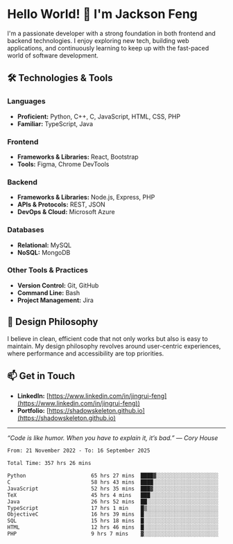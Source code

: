 # Hello World! 👋 I'm Jackson Feng

I'm a passionate developer with a strong foundation in both frontend and backend technologies. I enjoy exploring new tech, building web applications, and continuously learning to keep up with the fast-paced world of software development.

## 🛠 Technologies & Tools

### Languages
- **Proficient:** Python, C++, C, JavaScript, HTML, CSS, PHP
- **Familiar:** TypeScript, Java

### Frontend
- **Frameworks & Libraries:** React, Bootstrap
- **Tools:** Figma, Chrome DevTools

### Backend
- **Frameworks & Libraries:** Node.js, Express, PHP
- **APIs & Protocols:** REST, JSON
- **DevOps & Cloud:** Microsoft Azure

### Databases
- **Relational:** MySQL
- **NoSQL:** MongoDB

### Other Tools & Practices
- **Version Control:** Git, GitHub
- **Command Line:** Bash
- **Project Management:** Jira


## 🎨 Design Philosophy

I believe in clean, efficient code that not only works but also is easy to maintain. My design philosophy revolves around user-centric experiences, where performance and accessibility are top priorities.

## 📫 Get in Touch

- **LinkedIn:** [https://www.linkedin.com/in/jingrui-feng](https://www.linkedin.com/in/jingrui-feng))
- **Portfolio:** [https://shadowskeleton.github.io](https://shadowskeleton.github.io)

---

*“Code is like humor. When you have to explain it, it’s bad.” — Cory House*



<!--START_SECTION:waka-->

```txt
From: 21 November 2022 - To: 16 September 2025

Total Time: 357 hrs 26 mins

Python                     65 hrs 27 mins  ████▓░░░░░░░░░░░░░░░░░░░░   18.31 %
C                          58 hrs 43 mins  ████░░░░░░░░░░░░░░░░░░░░░   16.43 %
JavaScript                 52 hrs 35 mins  ███▓░░░░░░░░░░░░░░░░░░░░░   14.71 %
TeX                        45 hrs 4 mins   ███░░░░░░░░░░░░░░░░░░░░░░   12.61 %
Java                       26 hrs 52 mins  ██░░░░░░░░░░░░░░░░░░░░░░░   07.52 %
TypeScript                 17 hrs 1 min    █▒░░░░░░░░░░░░░░░░░░░░░░░   04.76 %
ObjectiveC                 16 hrs 39 mins  █░░░░░░░░░░░░░░░░░░░░░░░░   04.66 %
SQL                        15 hrs 18 mins  █░░░░░░░░░░░░░░░░░░░░░░░░   04.28 %
HTML                       12 hrs 46 mins  █░░░░░░░░░░░░░░░░░░░░░░░░   03.57 %
PHP                        9 hrs 7 mins    ▓░░░░░░░░░░░░░░░░░░░░░░░░   02.55 %
```

<!--END_SECTION:waka-->

